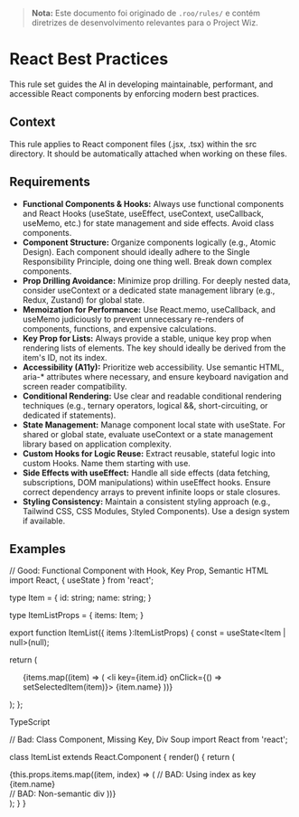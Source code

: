 > **Nota:** Este documento foi originado de `.roo/rules/` e contém diretrizes de desenvolvimento relevantes para o Project Wiz.

# **React Best Practices**

This rule set guides the AI in developing maintainable, performant, and accessible React components by enforcing modern best practices.

## **Context**

This rule applies to React component files (.jsx, .tsx) within the src directory. It should be automatically attached when working on these files.

## **Requirements**

* **Functional Components & Hooks:** Always use functional components and React Hooks (useState, useEffect, useContext, useCallback, useMemo, etc.) for state management and side effects. Avoid class components.
* **Component Structure:** Organize components logically (e.g., Atomic Design). Each component should ideally adhere to the Single Responsibility Principle, doing one thing well. Break down complex components.
* **Prop Drilling Avoidance:** Minimize prop drilling. For deeply nested data, consider useContext or a dedicated state management library (e.g., Redux, Zustand) for global state.
* **Memoization for Performance:** Use React.memo, useCallback, and useMemo judiciously to prevent unnecessary re-renders of components, functions, and expensive calculations.
* **Key Prop for Lists:** Always provide a stable, unique key prop when rendering lists of elements. The key should ideally be derived from the item's ID, not its index.
* **Accessibility (A11y):** Prioritize web accessibility. Use semantic HTML, aria-\* attributes where necessary, and ensure keyboard navigation and screen reader compatibility.
* **Conditional Rendering:** Use clear and readable conditional rendering techniques (e.g., ternary operators, logical &&, short-circuiting, or dedicated if statements).
* **State Management:** Manage component local state with useState. For shared or global state, evaluate useContext or a state management library based on application complexity.
* **Custom Hooks for Logic Reuse:** Extract reusable, stateful logic into custom Hooks. Name them starting with use.
* **Side Effects with useEffect:** Handle all side effects (data fetching, subscriptions, DOM manipulations) within useEffect hooks. Ensure correct dependency arrays to prevent infinite loops or stale closures.
* **Styling Consistency:** Maintain a consistent styling approach (e.g., Tailwind CSS, CSS Modules, Styled Components). Use a design system if available.

## **Examples**

<example type="valid">
// Good: Functional Component with Hook, Key Prop, Semantic HTML
import React, { useState } from 'react';

type Item = {
  id: string;
  name: string;
}

type ItemListProps = {
  items: Item;
}

export function ItemList({ items }:ItemListProps) {
  const = useState<Item | null>(null);

  return (
    <ul aria-label="List of items">
      {items.map((item) => (
        <li key={item.id} onClick={() => setSelectedItem(item)}>
          {item.name}
        </li>
      ))}
    </ul>
  );
};
</example>

<example type="invalid">

TypeScript

// Bad: Class Component, Missing Key, Div Soup
import React from 'react';

class ItemList extends React.Component {
  render() {
    return (
      <div>
        {this.props.items.map((item, index) \=\> ( // BAD: Using index as key
          <div>{item.name}</div> // BAD: Non-semantic div
        ))}
      </div>
    );
  }
}
</example>
